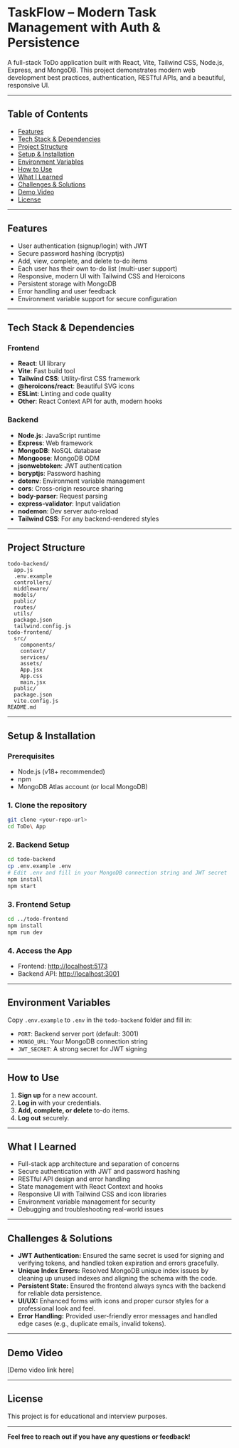 # TaskFlow – Modern Task Management with Auth & Persistence

A full-stack ToDo application built with React, Vite, Tailwind CSS, Node.js, Express, and MongoDB. This project demonstrates modern web development best practices, authentication, RESTful APIs, and a beautiful, responsive UI.

---

## Table of Contents

- [Features](#features)
- [Tech Stack & Dependencies](#tech-stack--dependencies)
- [Project Structure](#project-structure)
- [Setup & Installation](#setup--installation)
- [Environment Variables](#environment-variables)
- [How to Use](#how-to-use)
- [What I Learned](#what-i-learned)
- [Challenges & Solutions](#challenges--solutions)
- [Demo Video](#demo-video)
- [License](#license)

---

## Features

- User authentication (signup/login) with JWT
- Secure password hashing (bcryptjs)
- Add, view, complete, and delete to-do items
- Each user has their own to-do list (multi-user support)
- Responsive, modern UI with Tailwind CSS and Heroicons
- Persistent storage with MongoDB
- Error handling and user feedback
- Environment variable support for secure configuration

---

## Tech Stack & Dependencies

### Frontend

- **React**: UI library
- **Vite**: Fast build tool
- **Tailwind CSS**: Utility-first CSS framework
- **@heroicons/react**: Beautiful SVG icons
- **ESLint**: Linting and code quality
- **Other**: React Context API for auth, modern hooks

### Backend

- **Node.js**: JavaScript runtime
- **Express**: Web framework
- **MongoDB**: NoSQL database
- **Mongoose**: MongoDB ODM
- **jsonwebtoken**: JWT authentication
- **bcryptjs**: Password hashing
- **dotenv**: Environment variable management
- **cors**: Cross-origin resource sharing
- **body-parser**: Request parsing
- **express-validator**: Input validation
- **nodemon**: Dev server auto-reload
- **Tailwind CSS**: For any backend-rendered styles

---

## Project Structure

```
todo-backend/
  app.js
  .env.example
  controllers/
  middleware/
  models/
  public/
  routes/
  utils/
  package.json
  tailwind.config.js
todo-frontend/
  src/
    components/
    context/
    services/
    assets/
    App.jsx
    App.css
    main.jsx
  public/
  package.json
  vite.config.js
README.md
```

---

## Setup & Installation

### Prerequisites

- Node.js (v18+ recommended)
- npm
- MongoDB Atlas account (or local MongoDB)

### 1. Clone the repository

```bash
git clone <your-repo-url>
cd ToDo\ App
```

### 2. Backend Setup

```bash
cd todo-backend
cp .env.example .env
# Edit .env and fill in your MongoDB connection string and JWT secret
npm install
npm start
```

### 3. Frontend Setup

```bash
cd ../todo-frontend
npm install
npm run dev
```

### 4. Access the App

- Frontend: [http://localhost:5173](http://localhost:5173)
- Backend API: [http://localhost:3001](http://localhost:3001)

---

## Environment Variables

Copy `.env.example` to `.env` in the `todo-backend` folder and fill in:

- `PORT`: Backend server port (default: 3001)
- `MONGO_URL`: Your MongoDB connection string
- `JWT_SECRET`: A strong secret for JWT signing

---

## How to Use

1. **Sign up** for a new account.
2. **Log in** with your credentials.
3. **Add, complete, or delete** to-do items.
4. **Log out** securely.

---

## What I Learned

- Full-stack app architecture and separation of concerns
- Secure authentication with JWT and password hashing
- RESTful API design and error handling
- State management with React Context and hooks
- Responsive UI with Tailwind CSS and icon libraries
- Environment variable management for security
- Debugging and troubleshooting real-world issues

---

## Challenges & Solutions

- **JWT Authentication:** Ensured the same secret is used for signing and verifying tokens, and handled token expiration and errors gracefully.
- **Unique Index Errors:** Resolved MongoDB unique index issues by cleaning up unused indexes and aligning the schema with the code.
- **Persistent State:** Ensured the frontend always syncs with the backend for reliable data persistence.
- **UI/UX:** Enhanced forms with icons and proper cursor styles for a professional look and feel.
- **Error Handling:** Provided user-friendly error messages and handled edge cases (e.g., duplicate emails, invalid tokens).

---

## Demo Video

[Demo video link here]

---

## License

This project is for educational and interview purposes.

---

**Feel free to reach out if you have any questions or feedback!**
